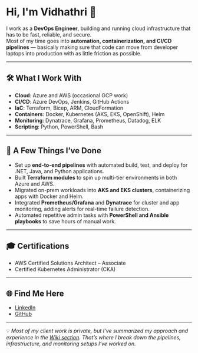 # Hi, I'm Vidhathri 👋  

I work as a **DevOps Engineer**, building and running cloud infrastructure that has to be fast, reliable, and secure.  
Most of my time goes into **automation, containerization, and CI/CD pipelines** — basically making sure that code can move from developer laptops into production with as little friction as possible.  

---

## 🛠️ What I Work With
- **Cloud**: Azure and AWS (occasional GCP work)  
- **CI/CD**: Azure DevOps, Jenkins, GitHub Actions  
- **IaC**: Terraform, Bicep, ARM, CloudFormation  
- **Containers**: Docker, Kubernetes (AKS, EKS, OpenShift), Helm  
- **Monitoring**: Dynatrace, Grafana, Prometheus, Datadog, ELK  
- **Scripting**: Python, PowerShell, Bash  

---

## 📌 A Few Things I’ve Done
- Set up **end-to-end pipelines** with automated build, test, and deploy for .NET, Java, and Python applications.  
- Built **Terraform modules** to spin up multi-tier environments in both Azure and AWS.  
- Migrated on-prem workloads into **AKS and EKS clusters**, containerizing apps with Docker and Helm.  
- Integrated **Prometheus/Grafana** and **Dynatrace** for cluster and app monitoring, adding alerts for real-time failure detection.  
- Automated repetitive admin tasks with **PowerShell and Ansible playbooks** to save hours of manual work.  

---

## 🎓 Certifications
- AWS Certified Solutions Architect – Associate  
- Certified Kubernetes Administrator (CKA)  

---

## 🌐 Find Me Here
- [LinkedIn](https://www.linkedin.com/in/vidhathri-a-reddy)  
- [GitHub](https://github.com/Vidhathriasani)  

---

💡 *Most of my client work is private, but I’ve summarized my approach and experience in the [Wiki section](https://github.com/Vidhathriasani/Vidhathri.wiki.git). That’s where I break down the pipelines, infrastructure, and monitoring setups I’ve worked on.*


